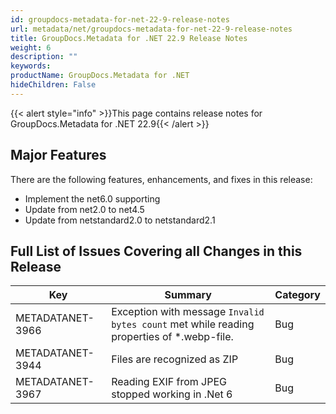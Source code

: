 ```yaml
---
id: groupdocs-metadata-for-net-22-9-release-notes
url: metadata/net/groupdocs-metadata-for-net-22-9-release-notes
title: GroupDocs.Metadata for .NET 22.9 Release Notes
weight: 6
description: ""
keywords: 
productName: GroupDocs.Metadata for .NET
hideChildren: False
---
```

{{< alert style="info" >}}This page contains release notes for GroupDocs.Metadata for .NET 22.9{{< /alert >}}

## Major Features


There are the following features, enhancements, and fixes in this release:

*   Implement the net6.0 supporting
*	Update from net2.0 to net4.5
*	Update from netstandard2.0 to netstandard2.1

## Full List of Issues Covering all Changes in this Release

| Key | Summary | Category |
| --- | --- | --- |
| METADATANET-3966 | Exception with message `Invalid bytes count` met while reading properties of *.webp-file. | Bug         |
| METADATANET-3944 | Files are recognized as ZIP                              	                                     	 | Bug         |
| METADATANET-3967 | Reading EXIF from JPEG stopped working in .Net 6                              	                                     	 | Bug         |                          	                                     	 | Bug         |
